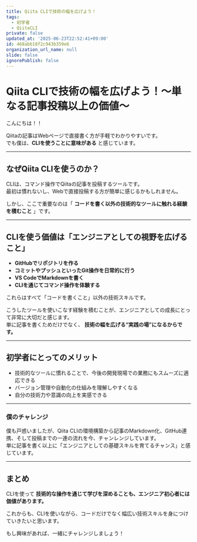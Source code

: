 ```yaml
---
title: Qiita CLIで技術の幅を広げよう！
tags:
  - 初学者
  - QiitaCLI
private: false
updated_at: '2025-06-23T22:52:41+09:00'
id: 468abb18f2c943b359e6
organization_url_name: null
slide: false
ignorePublish: false
---
```

# Qiita CLIで技術の幅を広げよう！〜単なる記事投稿以上の価値〜

こんにちは！！

Qiitaの記事はWebページで直接書く方が手軽でわかりやすいです。  
でも僕は、**CLIを使うことに意味がある** と感じています。

---

## なぜQiita CLIを使うのか？

CLIは、コマンド操作でQiitaの記事を投稿するツールです。  
最初は慣れないし、Webで直接投稿する方が簡単に感じるかもしれません。

しかし、ここで重要なのは「 **コードを書く以外の技術的なツールに触れる経験を積むこと** 」です。  

---

## CLIを使う価値は「エンジニアとしての視野を広げること」

- **GitHubでリポジトリを作る**  
- **コミットやプッシュといったGit操作を日常的に行う**  
- **VS CodeでMarkdownを書く**  
- **CLIを通じてコマンド操作を体験する**

これらはすべて「コードを書くこと」以外の技術スキルです。  

こうしたツールを使いこなす経験を積むことが、エンジニアとしての成長にとって非常に大切だと感じます。  
単に記事を書くためだけでなく、 **技術の幅を広げる“実践の場”になるからです。**

---

## 初学者にとってのメリット

- 技術的なツールに慣れることで、今後の開発現場での業務にもスムーズに適応できる  
- バージョン管理や自動化の仕組みを理解しやすくなる  
- 自分の技術力や意識の向上を実感できる  

---

### 僕のチャレンジ

僕も戸惑いましたが、Qiita CLIの環境構築から記事のMarkdown化、GitHub連携、そして投稿までの一連の流れを今、チャンレンジしています。  
単に記事を書く以上に「エンジニアとしての基礎スキルを育てるチャンス」と感じています。


---

## まとめ

CLIを使って **技術的な操作を通じて学びを深めることも、エンジニア初心者には価値があります。**

これからも、CLIを使いながら、コードだけでなく幅広い技術スキルを身につけていきたいと思います。  

もし興味があれば、一緒にチャレンジしましょう！
